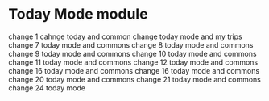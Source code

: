 # Today Mode module
change 1
cahnge today and common
change today mode and my trips
change 7 today mode and commons
change 8 today mode and commons
change 9 today mode and commons
change 10 today mode and commons
change 11 today mode and commons
change 12 today mode and commons
change 16 today mode and commons
change 16 today mode and commons
change 20 today mode and commons
change 21 today mode and commons
change 24 today mode
